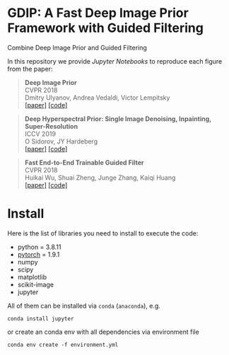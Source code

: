 # GDIP: A Fast Deep Image Prior Framework with Guided Filtering
Combine Deep Image Prior and Guided Filtering

In this repository we provide *Jupyter Notebooks* to reproduce each figure from the paper:

> **Deep Image Prior**  
> CVPR 2018  
> Dmitry Ulyanov, Andrea Vedaldi, Victor Lempitsky  
[[paper]](https://sites.skoltech.ru/app/data/uploads/sites/25/2018/04/deep_image_prior.pdf)
[[code]](https://github.com/DmitryUlyanov/deep-image-prior)  

> **Deep Hyperspectral Prior: Single Image Denoising, Inpainting, Super-Resolution**  
> ICCV 2019  
> O Sidorov, JY Hardeberg  
[[paper]](https://arxiv.org/abs/1902.00301)
[[code]](https://github.com/acecreamu/deep-hs-prior)  

> **Fast End-to-End Trainable Guided Filter**  
> CVPR 2018  
> Huikai Wu, Shuai Zheng, Junge Zhang, Kaiqi Huang  
[[paper]](https://openaccess.thecvf.com/content_cvpr_2018/papers/Wu_Fast_End-to-End_Trainable_CVPR_2018_paper.pdf)
[[code]](https://github.com/wuhuikai/DeepGuidedFilter)  


# Install

Here is the list of libraries you need to install to execute the code:
- python = 3.8.11
- [pytorch](http://pytorch.org/) = 1.9.1
- numpy
- scipy
- matplotlib
- scikit-image
- jupyter

All of them can be installed via `conda` (`anaconda`), e.g.
```
conda install jupyter
```


or create an conda env with all dependencies via environment file

```
conda env create -f environment.yml
```
